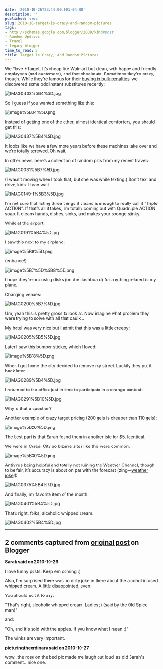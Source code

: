 ```yaml
---
date: '2010-10-26T23:44:00.001-04:00'
description: ''
published: true
slug: 2010-10-target-is-crazy-and-random-pictures
tags:
- http://schemas.google.com/blogger/2008/kind#post
- Random Updates
- Travel
- legacy-blogger
time_to_read: 5
title: Target Is Crazy, And Random Pictures
---
```



We *love *Target. It’s cheap like Walmart but clean, with happy and friendly employees (and customers), and fast checkouts. Sometimes they’re crazy, though. While they’re famous for their [buying in bulk penalties](http://www.consumerist.com/tag/target-is-crazy), we discovered some odd instant substitutes recently:

![IMAG0432%5B4%5D.jpg](IMAG0432%5B4%5D.jpg)

So I guess if you wanted something like this:

![image%5B34%5D.png](image%5B34%5D.png)

Instead of getting one of the other, almost identical comforters, you should get this:

![IMAG0437%5B4%5D.jpg](IMAG0437%5B4%5D.jpg)

It looks like we have a few more years before these machines take over and we’re totally screwed. [Oh wait](http://googleblog.blogspot.com/2010/10/what-were-driving-at.html).

In other news, here’s a collection of random pics from my recent travels:

![IMAG0031%5B7%5D.jpg](IMAG0031%5B7%5D.jpg)

(I wasn’t moving when I took that, but she was while texting.) Don’t text and drive, kids. It can wait.

![IMAG0149-1%5B3%5D.jpg](IMAG0149-1%5B3%5D.jpg)

I’m not sure that listing three things it cleans is enough to really call it “Triple ACTION”. If that’s all it takes, I’m totally coming out with Quadruple ACTION soap. It cleans hands, dishes, sinks, and makes your sponge stinky.

While at the airport:

![IMAG0191%5B4%5D.jpg](IMAG0191%5B4%5D.jpg)

I saw this next to my airplane:

![image%5B9%5D.png](image%5B9%5D.png)  

(enhance!)

![image%5B7%5D%5B8%5D.png](image%5B7%5D%5B8%5D.png)    

I hope they’re not using disks (on the dashboard) for anything related to my plane. 

Changing venues:

![IMAG0200%5B7%5D.jpg](IMAG0200%5B7%5D.jpg)  

Um, yeah this is pretty gross to look at. Now imagine what problem they were trying to solve with all that caulk…

My hotel was very nice but I admit that this was a little creepy:

![IMAG0205%5B5%5D.jpg](IMAG0205%5B5%5D.jpg)

Later I saw this bumper sticker, which I loved:

![image%5B18%5D.png](image%5B18%5D.png)

When I got home the city decided to remove my street. Luckily they put it back later.

![IMAG0289%5B4%5D.jpg](IMAG0289%5B4%5D.jpg)

I returned to the office just in time to participate in a strange contest:

![IMAG0291%5B10%5D.jpg](IMAG0291%5B10%5D.jpg)

Why is that a question?

Another example of crazy target pricing (200 gels is cheaper than 110 gels):

![image%5B26%5D.png](image%5B26%5D.png)

The best part is that Sarah found them in another isle for $5. Identical.

We were in Cereal City so bizarre sites like this were common:

![image%5B30%5D.png](image%5B30%5D.png)

Antivirus [being helpful](../2010/2010-10-some-thoughts-on-antivirus-and-why-i.html) and totally not ruining the Weather Channel, though to be fair, it’s accuracy is about on par with the forecast (zing—[weather joke](http://instantrimshot.com/)!):

![IMAG0375%5B4%5D.jpg](IMAG0375%5B4%5D.jpg)

And finally, my favorite item of the month:

![IMAG0401%5B4%5D.jpg](IMAG0401%5B4%5D.jpg)

That’s right, folks, alcoholic whipped cream.   

![IMAG0402%5B4%5D.jpg](IMAG0402%5B4%5D.jpg)

---

## 2 comments captured from [original post](https://blog.wassupy.com/2010/10/target-is-crazy-and-random-pictures.html) on Blogger

**Sarah said on 2010-10-26**

I love funny posts.  Keep em coming :)

Also, I'm surprised there was no dirty joke in there about the alcohol infused whipped cream.  A little disappointed, even.

You should edit it to say:

&quot;That's right, alcoholic whipped cream.  Ladies ;) (said by the Old Spice man)&quot;

and:

&quot;Oh, and it's sold with the apples.  If you know what I mean ;)&quot;

The winks are very important.

**picturingtheordinary said on 2010-10-27**

wow...the rose on the bed pic made me laugh out loud, as did Sarah's comment...nice one.

